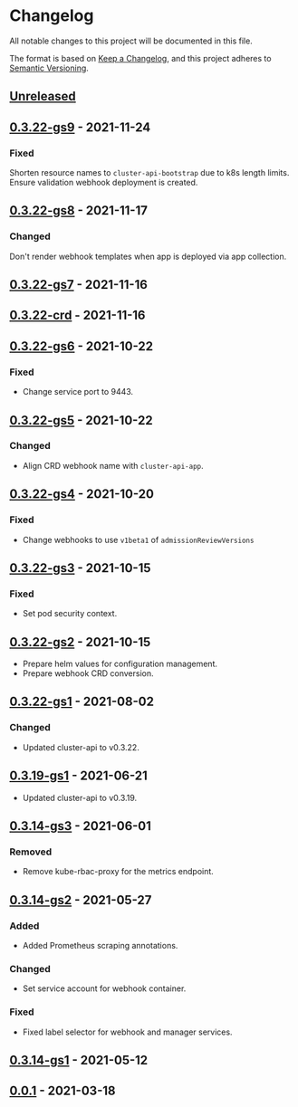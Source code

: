 # Changelog

All notable changes to this project will be documented in this file.

The format is based on [Keep a Changelog](https://keepachangelog.com/en/1.0.0/),
and this project adheres to [Semantic Versioning](https://semver.org/spec/v2.0.0.html).

## [Unreleased]

## [0.3.22-gs9] - 2021-11-24

### Fixed

Shorten resource names to `cluster-api-bootstrap` due to k8s length limits.
Ensure validation webhook deployment is created.

## [0.3.22-gs8] - 2021-11-17

### Changed

Don't render webhook templates when app is deployed via app collection.

## [0.3.22-gs7] - 2021-11-16

## [0.3.22-crd] - 2021-11-16

## [0.3.22-gs6] - 2021-10-22

### Fixed

- Change service port to 9443.

## [0.3.22-gs5] - 2021-10-22

### Changed

- Align CRD webhook name with `cluster-api-app`.

## [0.3.22-gs4] - 2021-10-20

### Fixed

- Change webhooks to use `v1beta1` of `admissionReviewVersions`

## [0.3.22-gs3] - 2021-10-15

### Fixed

- Set pod security context.

## [0.3.22-gs2] - 2021-10-15

- Prepare helm values for configuration management.
- Prepare webhook CRD conversion.

## [0.3.22-gs1] - 2021-08-02

### Changed

- Updated cluster-api to v0.3.22.

## [0.3.19-gs1] - 2021-06-21

- Updated cluster-api to v0.3.19.

## [0.3.14-gs3] - 2021-06-01

### Removed

- Remove kube-rbac-proxy for the metrics endpoint.

## [0.3.14-gs2] - 2021-05-27

### Added

- Added Prometheus scraping annotations.

### Changed

- Set service account for webhook container.

### Fixed

- Fixed label selector for webhook and manager services.

## [0.3.14-gs1] - 2021-05-12

## [0.0.1] - 2021-03-18

[Unreleased]: https://github.com/giantswarm/cluster-api-bootstrap-provider-kubeadm-app/compare/v0.3.22-gs9...HEAD
[0.3.22-gs9]: https://github.com/giantswarm/cluster-api-bootstrap-provider-kubeadm-app/compare/v0.3.22-gs8...v0.3.22-gs9
[0.3.22-gs8]: https://github.com/giantswarm/cluster-api-bootstrap-provider-kubeadm-app/compare/v0.3.22-gs7...v0.3.22-gs8
[0.3.22-gs7]: https://github.com/giantswarm/cluster-api-bootstrap-provider-kubeadm-app/compare/v0.3.22-crd...v0.3.22-gs7
[0.3.22-crd]: https://github.com/giantswarm/cluster-api-bootstrap-provider-kubeadm-app/compare/v0.3.22-gs6...v0.3.22-crd
[0.3.22-gs6]: https://github.com/giantswarm/cluster-api-bootstrap-provider-kubeadm-app/compare/v0.3.22-gs5...v0.3.22-gs6
[0.3.22-gs5]: https://github.com/giantswarm/cluster-api-bootstrap-provider-kubeadm-app/compare/v0.3.22-gs4...v0.3.22-gs5
[0.3.22-gs4]: https://github.com/giantswarm/cluster-api-bootstrap-provider-kubeadm-app/compare/v0.3.22-gs3...v0.3.22-gs4
[0.3.22-gs3]: https://github.com/giantswarm/cluster-api-bootstrap-provider-kubeadm-app/compare/v0.3.22-gs2...v0.3.22-gs3
[0.3.22-gs2]: https://github.com/giantswarm/cluster-api-bootstrap-provider-kubeadm-app/compare/v0.3.22-gs1...v0.3.22-gs2
[0.3.22-gs1]: https://github.com/giantswarm/cluster-api-bootstrap-provider-kubeadm-app/compare/v0.3.19-gs1...v0.3.22-gs1
[0.3.19-gs1]: https://github.com/giantswarm/cluster-api-bootstrap-provider-kubeadm-app/compare/v0.3.14-gs3...v0.3.19-gs1
[0.3.14-gs3]: https://github.com/giantswarm/cluster-api-bootstrap-provider-kubeadm-app/compare/v0.3.14-gs2...v0.3.14-gs3
[0.3.14-gs2]: https://github.com/giantswarm/cluster-api-bootstrap-provider-kubeadm-app/compare/v0.3.14-gs1...v0.3.14-gs2
[0.3.14-gs1]: https://github.com/giantswarm/cluster-api-bootstrap-provider-kubeadm-app/compare/v0.0.1...v0.3.14-gs1
[0.0.1]: https://github.com/giantswarm/cluster-api-bootstrap-provider-kubeadm-app/releases/tag/v0.0.1
